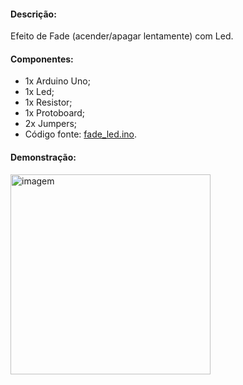 <h4>Descrição:</h4>
Efeito de Fade (acender/apagar lentamente) com Led.

<h4>Componentes:</h4>

 - 1x Arduino Uno;
 - 1x Led;
 - 1x Resistor;
 - 1x Protoboard;
 - 2x Jumpers;
 - Código fonte: <a href="https://github.com/paulotokarski/projetosArduino/blob/master/fade_led/fade_led.ino">fade_led.ino</a>.
 
<h4>Demonstração:</h4>
<p>
 <img src="https://github.com/paulotokarski/projetosArduino/blob/master/fade_led/fade_led.png" height="320px" width="auto" alt="imagem">
</p>
